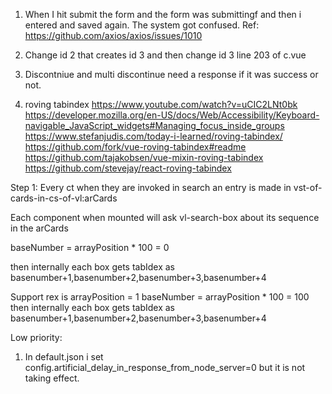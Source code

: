 1. When I hit submit the form and the form was submittingf and then i entered and saved again. The system got confused.
   Ref: https://github.com/axios/axios/issues/1010

2. Change id 2 that creates id 3 and then change id 3 line 203 of c.vue

3. Discontniue and multi discontinue need a response if it was success or not.

4. roving tabindex
   https://www.youtube.com/watch?v=uCIC2LNt0bk
   https://developer.mozilla.org/en-US/docs/Web/Accessibility/Keyboard-navigable_JavaScript_widgets#Managing_focus_inside_groups
   https://www.stefanjudis.com/today-i-learned/roving-tabindex/
   https://github.com/fork/vue-roving-tabindex#readme
   https://github.com/tajakobsen/vue-mixin-roving-tabindex
   https://github.com/stevejay/react-roving-tabindex

Step 1: Every ct when they are invoked in search an entry is made in vst-of-cards-in-cs-of-vl:arCards

Each component when mounted will ask vl-search-box about its sequence in the arCards

baseNumber = arrayPosition \* 100 = 0

then internally each box gets tabIdex as basenumber+1,basenumber+2,basenumber+3,basenumber+4

Support rex is arrayPosition = 1
baseNumber = arrayPosition \* 100 = 100
then internally each box gets tabIdex as basenumber+1,basenumber+2,basenumber+3,basenumber+4

Low priority:

1. In default.json i set config.artificial_delay_in_response_from_node_server=0 but it is not taking effect.
